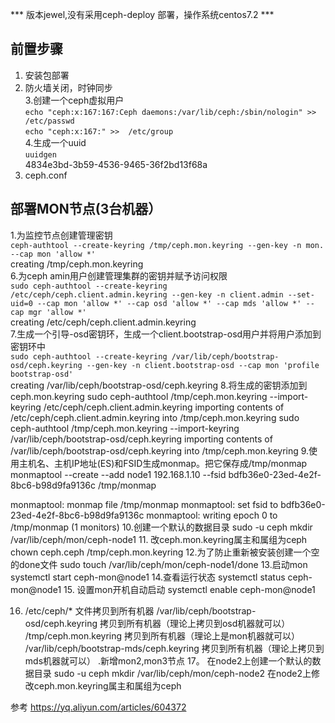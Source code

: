 *** 版本jewel,没有采用ceph-deploy 部署，操作系统centos7.2 ***
## 前置步骤
1. 安装包部署 <br>
2. 防火墙关闭，时钟同步 <br>
3.创建一个ceph虚拟用户 <br>
  ```echo "ceph:x:167:167:Ceph daemons:/var/lib/ceph:/sbin/nologin" >> /etc/passwd```<br>
  ```echo "ceph:x:167:" >>  /etc/group``` <br>
4.生成一个uuid <br>
  ```uuidgen``` <br>
  4834e3bd-3b59-4536-9465-36f2bd13f68a <br>
5. ceph.conf <br>
 ## 部署MON节点(3台机器）
1.为监控节点创建管理密钥 <br>
  ```ceph-authtool --create-keyring /tmp/ceph.mon.keyring --gen-key -n mon. --cap mon 'allow *'``` <br>
  creating /tmp/ceph.mon.keyring <br>
6.为ceph amin用户创建管理集群的密钥并赋予访问权限\
  ```sudo ceph-authtool --create-keyring /etc/ceph/ceph.client.admin.keyring --gen-key -n client.admin --set-uid=0 --cap mon 'allow *' --cap osd 'allow *' --cap mds 'allow *' --cap mgr 'allow *'```\
  creating /etc/ceph/ceph.client.admin.keyring\
7.生成一个引导-osd密钥环，生成一个client.bootstrap-osd用户并将用户添加到密钥环中\
  ```sudo ceph-authtool --create-keyring /var/lib/ceph/bootstrap-osd/ceph.keyring --gen-key -n client.bootstrap-osd --cap mon 'profile bootstrap-osd'```\
  creating /var/lib/ceph/bootstrap-osd/ceph.keyring
8.将生成的密钥添加到ceph.mon.keyring
  sudo ceph-authtool /tmp/ceph.mon.keyring --import-keyring /etc/ceph/ceph.client.admin.keyring
  importing contents of /etc/ceph/ceph.client.admin.keyring into /tmp/ceph.mon.keyring
  sudo ceph-authtool /tmp/ceph.mon.keyring --import-keyring /var/lib/ceph/bootstrap-osd/ceph.keyring
  importing contents of /var/lib/ceph/bootstrap-osd/ceph.keyring into /tmp/ceph.mon.keyring
9.使用主机名、主机IP地址(ES)和FSID生成monmap。把它保存成/tmp/monmap
  monmaptool --create --add node1 192.168.1.10 --fsid bdfb36e0-23ed-4e2f-8bc6-b98d9fa9136c /tmp/monmap
 
  monmaptool: monmap file /tmp/monmap
  monmaptool: set fsid to bdfb36e0-23ed-4e2f-8bc6-b98d9fa9136c
  monmaptool: writing epoch 0 to /tmp/monmap (1 monitors)
10.创建一个默认的数据目录
  sudo -u ceph mkdir /var/lib/ceph/mon/ceph-node1
11. 改ceph.mon.keyring属主和属组为ceph
  chown ceph.ceph /tmp/ceph.mon.keyring
12.为了防止重新被安装创建一个空的done文件
   sudo touch /var/lib/ceph/mon/ceph-node1/done
13.启动mon
  systemctl start ceph-mon@node1
14.查看运行状态
  systemctl status ceph-mon@node1
15. 设置mon开机自动启动
  systemctl enable ceph-mon@node1
  
16.  /etc/ceph/* 文件拷贝到所有机器
    /var/lib/ceph/bootstrap-osd/ceph.keyring 拷贝到所有机器（理论上拷贝到osd机器就可以）
    /tmp/ceph.mon.keyring 拷贝到所有机器（理论上是mon机器就可以）
    /var/lib/ceph/bootstrap-mds/ceph.keyring 拷贝到所有机器（理论上拷贝到mds机器就可以）
.新增mon2,mon3节点
17。 在node2上创建一个默认的数据目录
 sudo -u ceph mkdir /var/lib/ceph/mon/ceph-node2
 在node2上修改ceph.mon.keyring属主和属组为ceph


  
参考
https://yq.aliyun.com/articles/604372
